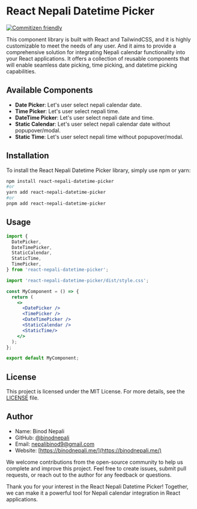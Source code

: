 # React Nepali Datetime Picker

[![Commitizen friendly](https://img.shields.io/badge/commitizen-friendly-brightgreen.svg)](http://commitizen.github.io/cz-cli/)

This component library is built with React and TailwindCSS, and it is highly customizable to meet the needs of any user. And it aims to provide a comprehensive solution for integrating Nepali calendar functionality into your React applications. It offers a collection of reusable components that will enable seamless date picking, time picking, and datetime picking capabilities.

## Available Components

* **Date Picker**: Let's user select nepali calendar date.
* **Time Picker**: Let's user select nepali time.
* **DateTime Picker**: Let's user select nepali date and time.
* **Static Calendar**: Let's user select nepali calendar date without popupover/modal.
* **Static Time**: Let's user select nepali time without popupover/modal.

## Installation

To install the React Nepali Datetime Picker library, simply use npm or yarn:

```bash
npm install react-nepali-datetime-picker
#or
yarn add react-nepali-datetime-picker
#or
pnpm add react-nepali-datetime-picker
```

## Usage

```jsx
import {
  DatePicker,
  DateTimePicker,
  StaticCalendar,
  StaticTime,
  TimePicker,
} from 'react-nepali-datetime-picker';

import 'react-nepali-datetime-picker/dist/style.css';

const MyComponent = () => {
  return (
    <>
      <DatePicker />
      <TimePicker />
      <DateTimePicker />
      <StaticCalendar />
      <StaticTime/>
    </>
  );
};

export default MyComponent;
```

## License

This project is licensed under the MIT License. For more details, see the [LICENSE](./LICENSE) file.

## Author

* Name: Binod Nepali
* GitHub: [@binodnepali](https://github.com/binodnepali)
* Email: nepalibinod9@gmail.com
* Website: [https://binodnepali.me/](https://binodnepali.me/)

We welcome contributions from the open-source community to help us complete and improve this project. Feel free to create issues, submit pull requests, or reach out to the author for any feedback or questions.

Thank you for your interest in the React Nepali Datetime Picker! Together, we can make it a powerful tool for Nepali calendar integration in React applications.
